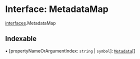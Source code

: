 # Interface: MetadataMap

[interfaces](/en/auto-docs/editor/modules/interfaces.md).MetadataMap

## Indexable

▪ \[propertyNameOrArgumentIndex: `string` | `symbol`]: [`Metadata`](/en/auto-docs/editor/interfaces/interfaces.Metadata.md)\[]
